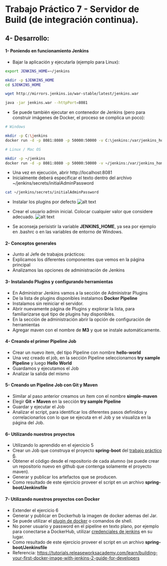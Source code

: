 
# Trabajo Práctico 7 - Servidor de Build (de integración continua).
## 4- Desarrollo:

#### 1- Poniendo en funcionamiento Jenkins
  - Bajar la aplicación y ejecutarla (ejemplo para Linux):
```bash
export JENKINS_HOME=~/jenkins

mkdir -p $JENKINS_HOME
cd $JENKINS_HOME

wget http://mirrors.jenkins.io/war-stable/latest/jenkins.war

java -jar jenkins.war --httpPort=8081
```
  - Se puede también ejecutar en contenedor de Jenkins (pero para construir imágenes de Docker, el proceso se complica un poco):

```bash
# Windows

mkdir -p C:\jenkins
docker run -d -p 8081:8080 -p 50000:50000 -v C:\jenkins:/var/jenkins_home jenkins/jenkins:lts
```

```bash
# Linux / Mac OS

mkdir -p ~/jenkins
docker run -d -p 8081:8080 -p 50000:50000 -v ~/jenkins:/var/jenkins_home jenkins/jenkins:lts
```
  - Una vez en ejecución, abrir http://localhost:8081
  - Inicialmente deberá especificar el texto dentro del archivo ~/jenkins/secrets/initialAdminPassword
```bash
cat ~/jenkins/secrets/initialAdminPassword
```
  - Instalar los plugins por defecto
![alt text][imagen]

[imagen]:  jenkins-plugins.png  
  - Crear el usuario admin inicial. Colocar cualquier valor que considere adecuado.
![alt text][imagen1]

[imagen1]:  jenkins-admin.png    

 - Se aconseja perisistir la variable **JENKINS_HOME**, ya sea por ejemplo en .bashrc o en las variables de entorno de Windows.
#### 2- Conceptos generales
  - Junto al Jefe de trabajos prácticos:
  - Explicamos los diferentes componentes que vemos en la página principal
  - Analizamos las opciones de administración de Jenkins

#### 3- Instalando Plugins y configurando herramientas
  - En Administrar Jenkins vamos a la sección de Administrar Plugins
  - De la lista de plugins disponibles instalamos **Docker Pipeline**
  - Instalamos sin reiniciar el servidor.
  - Abrir nuevamente página de Plugins y explorar la lista, para familiarizarse qué tipo de plugins hay disponibles.
  - En la sección de administración abrir la opción de configuración de herramientas
  - Agregar maven con el nombre de **M3** y que se instale automáticamente.

#### 4- Creando el primer Pipeline Job
  - Crear un nuevo item, del tipo Pipeline con nombre **hello-world**
  - Una vez creado el job, en la sección Pipeline seleccionamos **try sample Pipeline** y luego **Hello World**
  - Guardamos y ejecutamos el Job
  - Analizar la salida del mismo
 
#### 5- Creando un Pipeline Job con Git y Maven
  - Similar al paso anterior creamos un ítem con el nombre **simple-maven**
  - Elegir **Git + Maven** en la sección **try sample Pipeline**
  - Guardar y ejecutar el Job
  - Analizar el script, para identificar los diferentes pasos definidos y correlacionarlos con lo que se ejecuta en el Job y se visualiza en la página del Job.

#### 6- Utilizando nuestros proyectos
  - Utilizando lo aprendido en el ejercicio 5
  - Crear un Job que construya el proyecto **spring-boot** del [trabajo práctico 6](06-construccion-imagenes-docker.md).
  - Obtener el código desde el repositorio de cada alumno (se puede crear un repositorio nuevo en github que contenga solamente el proyecto maven).
  - Generar y publicar los artefactos que se producen.
  - Como resultado de este ejercicio proveer el script en un archivo **spring-boot/Jenkinsfile**

#### 7- Utilizando nuestros proyectos con Docker
  - Extender el ejercicio 6
  - Generar y publicar en Dockerhub la imagen de docker ademas del Jar.
  - Se puede utilizar el [plugin de docker](https://docs.cloudbees.com/docs/admin-resources/latest/plugins/docker-workflow) o comandos de shell.
  - No poner usuario y password en el pipeline en texto plano, por ejemplo para conectarse a DockerHub, utilizar [credenciales de jenkins](https://github.com/jenkinsci/credentials-plugin/blob/master/docs/user.adoc) en su lugar.
  - Como resultado de este ejercicio proveer el script en un archivo **spring-boot/Jenkinsfile**
  - Referencia: https://tutorials.releaseworksacademy.com/learn/building-your-first-docker-image-with-jenkins-2-guide-for-developers
